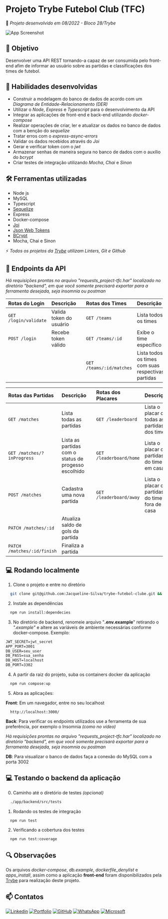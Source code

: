 # Projeto Trybe Futebol Club (TFC)

:rocket: *Projeto desenvolvido em 08/2022 - Bloco 28/Trybe*

![App Screenshot](./img/tfc.gif)

## :dart: Objetivo

Desenvolver uma API REST tornando-a capaz de ser consumida pelo front-end afim de informar ao usuário sobre as partidas e classificações dos times de futebol.

## :brain: Habilidades desenvolvidas

- Construir a modelagem do banco de dados de acordo com um *Diagrama de Entidade-Relacionamento (DER)*
- Utilizar o *Node*, *Express* e *Typescript* para o desenvolvimento da API
- Integrar as aplicações de front-end e back-end utilizando *docker-compose*
- Realizar operações de criar, ler e atualizar os dados no banco de dados com a benção do *sequelize*
- Tratar erros com o *express-async-errors*
- Validar os dados recebidos através do *Joi*
- Gerar e verificar token com o *jwt*
- Armazenar senhas de maneira segura no banco de dados com o auxílio do *bcrypt*
- Criar testes de integração utilizando *Mocha*, *Chai* e *Sinon*

## :hammer_and_wrench: Ferramentas utilizadas

- Node js
- MySQL
- Typescript
- [Sequelize](https://sequelize.org/)
- Express
- Docker-compose
- [Joi](https://www.npmjs.com/package/joi)
- [Json Web Tokens](https://jwt.io/)
- [BCrypt](https://www.npmjs.com/package/bcrypt)
- Mocha, Chai e Sinon

:zap: *Todos os projetos da [Trybe](https://www.betrybe.com/?utm_medium=cpc&utm_source=google&utm_campaign=Brand&utm_content=ad03_din_h&gclid=Cj0KCQjw852XBhC6ARIsAJsFPN0TgLB25i-0iaTXpXGAYC5i-3mDoTto4laUGYI5XZFJpSlNbrojLuUaAs6cEALw_wcB) utilizam Linters, Git e Github*

## :pushpin: Endpoints da API

*Há requisições prontas no arquivo "requests_project-tfc.har" localizado no diretório "backend", em que você somente precisará exportar para a ferramenta desejada, seja insomnia ou postman*

| Rotas do Login | Descrição       |  | Rotas dos Times | Descrição       |
| :---------- | :--------- | - | :----------  | :----------  |
| `GET /login/validate` | Valida token do usuário |  | `GET /teams` | Lista todos os times |
| `POST /login` | Recebe token válido |  | `GET /teams/:id` | Exibe o time específico |
|  |  |  | `GET /teams/:id/matches` | Lista todos os times com suas respectivas partidas |

| Rotas das Partidas | Descrição       |  | Rotas dos Placares | Descrição       |
| :---------- | :--------- | - | :----------  | :----------  |
| `GET /matches` | Lista todas as partidas |  | `GET /leaderboard` | Lista o placar de todas as partidas dos times |
| `GET /matches/?inProgress` | Lista as partidas com o status de progesso escolhido |  | `GET /leaderboard/home` | Lista o placar das partidas do time em casa |
| `POST /matches` | Cadastra uma nova partida |  | `GET /leaderboard/away` | Lista o placar das partidas do time fora de casa |
| `PATCH /matches/:id` | Atualiza saldo de gols da partida |
| `PATCH /matches/:id/finish` | Finaliza a partida |

## :computer: Rodando localmente

1. Clone o projeto e entre no diretório

```bash
  git clone git@github.com:Jacqueline-Silva/trybe-futebol-clube.git && cd trybe-futebol-clube
```

2. Instale as dependências

```bash
  npm run install:dependecies
```

3. No diretório de backend, renomeie arquivo "**.env.example**" retirando o *".example"* e altere as variáveis de ambiente necessárias conforme docker-compose. Exemplo:

  ```txt
  JWT_SECRET=jwt_secret
  APP_PORT=3001
  DB_USER=seu_user
  DB_PASS=sua_senha
  DB_HOST=localhost
  DB_PORT=3302
  ```

4. A partir da raiz do projeto, suba os containers docker da aplicação

```bash
  npm run compose:up
```

5. Abra as aplicações:

**Front**:
Em um navegador, entre no seu localhost

```url
  http://localhost:3000/
```

**Back**:
Para verificar os endpoints utilizados use a ferramenta de sua preferência, por exemplo o Insomnia *(como no vídeo)*

*Há requisições prontas no arquivo "requests_project-tfc.har" localizado no diretório "backend", em que você somente precisará exportar para a ferramenta desejada, seja insomnia ou postman*

**DB**:
Para visualizar o banco de dados faça a conexão do MySQL com a porta 3002

## :computer: Testando o **backend** da aplicação

0. Caminho até o diretório de testes *(opcional)*

```bash
  ./app/backend/src/tests
```

1. Rodando os testes de integração

```bash
  npm run test
```

2. Verificando a cobertura dos testes

```bash
  npm run test:coverage
```

## :mag: Observações

Os arquivos *docker-compose*, *db.example*, *dockerfile_denylist* e *apps_install*, assim como a aplicação **front-end** foram disponibilizados pela [Trybe](https://www.betrybe.com/?utm_medium=cpc&utm_source=google&utm_campaign=Brand&utm_content=ad03_din_h&gclid=Cj0KCQjw852XBhC6ARIsAJsFPN0TgLB25i-0iaTXpXGAYC5i-3mDoTto4laUGYI5XZFJpSlNbrojLuUaAs6cEALw_wcB) para realização deste projeto.

## :mailbox: Contatos

[![Linkedin](https://img.shields.io/badge/linkedin-0A66C2?style=for-the-badge&logo=linkedin&logoColor=white)](https://www.linkedin.com/in/jacqueline-sxds/)
[![Portfolio](https://img.shields.io/badge/my_portfolio-000?style=for-the-badge&logo=ko-fi&logoColor=white)](https://jacqueline-silva.github.io/)
[![GitHub](https://img.shields.io/badge/GitHub-100000?style=for-the-badge&logo=github&logoColor=white)](https://github.com/Jacqueline-Silva)
[![WhatsApp](https://img.shields.io/badge/WhatsApp-25D366?style=for-the-badge&logo=whatsapp&logoColor=white)](http://wa.me/5511946162157)
[![Microsoft](https://img.shields.io/badge/Microsoft_Outlook-0078D4?style=for-the-badge&logo=microsoft-outlook&logoColor=white)](jacque.sx@hotmail.com)
